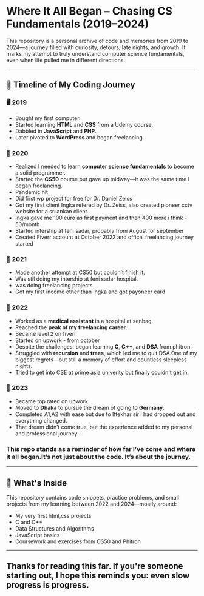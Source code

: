 # Where It All Began – Chasing CS Fundamentals (2019–2024)

This repository is a personal archive of code and memories from 2019 to 2024—a journey filled with curiosity, detours, late nights, and growth. It marks my attempt to truly understand computer science fundamentals, even when life pulled me in different directions.

---

## 📘 Timeline of My Coding Journey

### 🖥️ 2019

- Bought my first computer.
- Started learning **HTML** and **CSS** from a Udemy course.
- Dabbled in **JavaScript** and **PHP**.
- Later pivoted to **WordPress** and began freelancing.

### 🚀 2020

- Realized I needed to learn **computer science fundamentals** to become a solid programmer.
- Started the **CS50** course but gave up midway—it was the same time I began freelancing.
- Pandemic hit
- Did first wp project for free for Dr. Daniel Zeiss
- Got my first client Ingka refered by Dr. Zeiss, also created pioneer cctv website for a srilankan client.
- Ingka gave me 100 euro as first payment and then 400 more i think - 50/month
- Started intership at feni sadar, probably from August for september
- Created Fiverr account at October 2022 and offical freelancing journey started

### 🔄 2021

- Made another attempt at CS50 but couldn’t finish it.
- Was stil doing my intership at feni sadar hospital.
- was doing freelancing projects
- Got my first income other than ingka and got payoneer card

### 🏥 2022

- Worked as a **medical assistant** in a hospital at senbag.
- Reached the **peak of my freelancing career**.
- Became level 2 on fiverr
- Started on upwork - from october
- Despite the challenges, began learning **C**, **C++**, and **DSA** from phitron.
- Struggled with **recursion** and **trees**, which led me to quit DSA.One of my biggest regrets—but still a memory of effort and countless sleepless nights.
- Tried to get into CSE at prime asia univerity but finally couldn't get in.

### 🌆 2023

- Became top rated on upwork
- Moved to **Dhaka** to pursue the dream of going to **Germany**.
- Completed A1,A2 with ease but due to Iftekhar sir i had dropped out and everything changed.
- That dream didn’t come true, but the experience added to my personal and professional journey.

### This repo stands as a **reminder** of how far I’ve come and where it all began.It’s not just about the code. It’s about the journey.

---

## 📂 What's Inside

This repository contains code snippets, practice problems, and small projects from my learning between 2022 and 2024—mostly around:

- My very first html,css projects
- C and C++
- Data Structures and Algorithms
- JavaScript basics
- Coursework and exercises from CS50 and Phitron

---

## Thanks for reading this far. If you're someone starting out, I hope this reminds you: even slow progress is progress.
